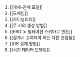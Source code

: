 1. [[개체-관계 모델]]
2. [[도메인]]
3. [[카디널리티]]
4. [[주 키의 생성 방법]]
5. [[ERD to 릴레이션 스키마로 변환]]
6. [[설계시 고려해야 하는 다른 관점들]]
7. [[DB 설계 방법]]
8. [[시간 데이터 모델링]]